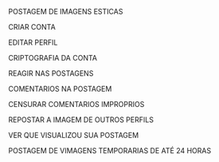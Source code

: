 POSTAGEM DE IMAGENS ESTICAS


CRIAR CONTA

EDITAR PERFIL

CRIPTOGRAFIA DA CONTA

REAGIR NAS POSTAGENS

COMENTARIOS NA POSTAGEM

CENSURAR COMENTARIOS IMPROPRIOS

REPOSTAR A IMAGEM DE OUTROS PERFILS

VER QUE VISUALIZOU SUA POSTAGEM

POSTAGEM DE VIMAGENS TEMPORARIAS DE ATÉ 24 HORAS
